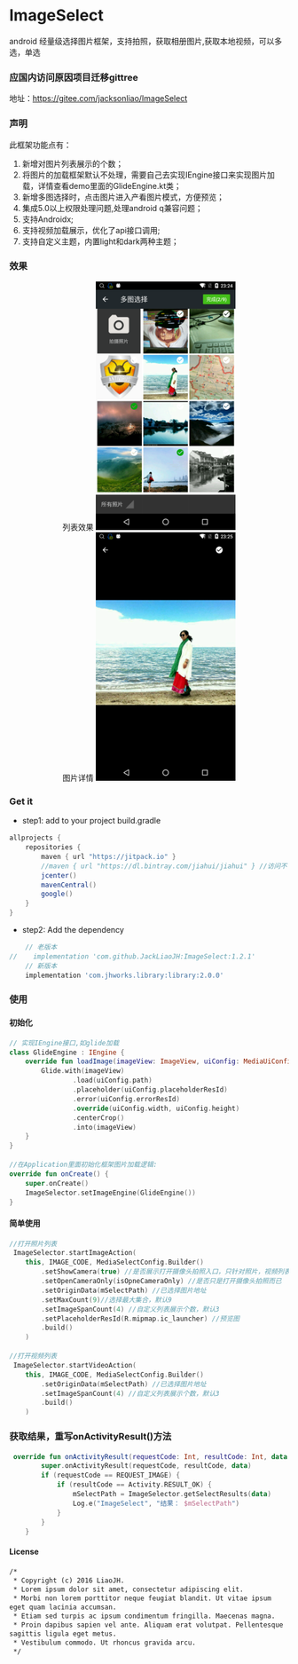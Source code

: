 # ImageSelect
android 经量级选择图片框架，支持拍照，获取相册图片,获取本地视频，可以多选，单选

### 应国内访问原因项目迁移gittree
地址：https://gitee.com/jacksonliao/ImageSelect

### 声明
 此框架功能点有：

  1. 新增对图片列表展示的个数；
  2. 将图片的加载框架默认不处理，需要自己去实现IEngine接口来实现图片加载，详情查看demo里面的GlideEngine.kt类；
  3. 新增多图选择时，点击图片进入产看图片模式，方便预览；
  4. 集成5.0以上权限处理问题,处理android q兼容问题；
  5. 支持Androidx;
  6. 支持视频加载展示，优化了api接口调用;
  7. 支持自定义主题，内置light和dark两种主题；

### 效果

<center>
列表效果
	
<img src="https://github.com/JackLiaoJH/ImageSelect/blob/master/images/image1.png" width="50%" height="50%" />
</center>

<center>
图片详情
	
<img src="https://github.com/JackLiaoJH/ImageSelect/blob/master/images/image2.png" width="50%" height="50%" />
</center>


### Get it
- step1: add to your project build.gradle
```groovy
allprojects {
    repositories {
        maven { url "https://jitpack.io" }
        //maven { url "https://dl.bintray.com/jiahui/jiahui" } //访问不了,暂时加私有地址
        jcenter()
        mavenCentral()
        google()
    }
}
```

- step2: Add the dependency
```groovy
    // 老版本
//    implementation 'com.github.JackLiaoJH:ImageSelect:1.2.1'
    // 新版本
    implementation 'com.jhworks.library:library:2.0.0'
```

  
### 使用

#### 初始化
```kotlin
// 实现IEngine接口,如glide加载
class GlideEngine : IEngine {
    override fun loadImage(imageView: ImageView, uiConfig: MediaUiConfigVo) {
        Glide.with(imageView)
                .load(uiConfig.path)
                .placeholder(uiConfig.placeholderResId)
                .error(uiConfig.errorResId)
                .override(uiConfig.width, uiConfig.height)
                .centerCrop()
                .into(imageView)
    }
}

//在Application里面初始化框架图片加载逻辑:
override fun onCreate() {
    super.onCreate()
    ImageSelector.setImageEngine(GlideEngine())
}
```

#### 简单使用
```kotlin
//打开照片列表
 ImageSelector.startImageAction(
    this, IMAGE_CODE, MediaSelectConfig.Builder()
        .setShowCamera(true) //是否展示打开摄像头拍照入口，只针对照片，视频列表无效
        .setOpenCameraOnly(isOpneCameraOnly) //是否只是打开摄像头拍照而已
        .setOriginData(mSelectPath) //已选择图片地址
        .setMaxCount(9)//选择最大集合，默认9
        .setImageSpanCount(4) //自定义列表展示个数，默认3
        .setPlaceholderResId(R.mipmap.ic_launcher) //预览图
        .build()
    )

//打开视频列表
 ImageSelector.startVideoAction(
    this, IMAGE_CODE, MediaSelectConfig.Builder()
        .setOriginData(mSelectPath) //已选择图片地址
        .setImageSpanCount(4) //自定义列表展示个数，默认3
        .build()
    )
```
				
### 获取结果，重写onActivityResult()方法
```kotlin
 override fun onActivityResult(requestCode: Int, resultCode: Int, data: Intent?) {
        super.onActivityResult(requestCode, resultCode, data)
        if (requestCode == REQUEST_IMAGE) {
            if (resultCode == Activity.RESULT_OK) {
                mSelectPath = ImageSelector.getSelectResults(data)
                Log.e("ImageSelect", "结果： $mSelectPath")
            }
        }
    }
```

#### License

>       
	/*
	 * Copyright (c) 2016 LiaoJH. 
	 * Lorem ipsum dolor sit amet, consectetur adipiscing elit. 
	 * Morbi non lorem porttitor neque feugiat blandit. Ut vitae ipsum eget quam lacinia accumsan. 
	 * Etiam sed turpis ac ipsum condimentum fringilla. Maecenas magna. 
	 * Proin dapibus sapien vel ante. Aliquam erat volutpat. Pellentesque sagittis ligula eget metus. 
	 * Vestibulum commodo. Ut rhoncus gravida arcu. 
	 */
